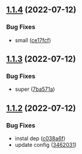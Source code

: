 ## [1.1.4](https://github.com/devdanco/test-github-actions/compare/v1.1.3...v1.1.4) (2022-07-12)


### Bug Fixes

* small ([ce17fcf](https://github.com/devdanco/test-github-actions/commit/ce17fcf526d802065d75824c566a5ea956f98f1e))

## [1.1.3](https://github.com/devdanco/test-github-actions/compare/v1.1.2...v1.1.3) (2022-07-12)


### Bug Fixes

* super ([7ba571a](https://github.com/devdanco/test-github-actions/commit/7ba571a2bb37c84024a455b7b0e582319fb5226d))

## [1.1.2](https://github.com/devdanco/test-github-actions/compare/v1.1.1...v1.1.2) (2022-07-12)


### Bug Fixes

* instal dep ([c038a6f](https://github.com/devdanco/test-github-actions/commit/c038a6f8e8c8ea1a75026771368c9ab1a27d7824))
* update config ([3462031](https://github.com/devdanco/test-github-actions/commit/3462031304510a372ba7d3090ea187156814a589))
